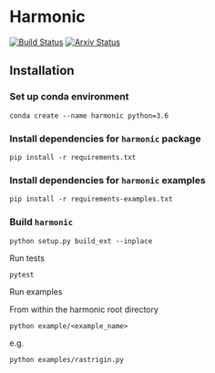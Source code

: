 # Harmonic


[![Build Status](https://travis-ci.com/astro-informatics/src_harmonic.svg?token=quDUMr3yVpQwGYxko5xh&branch=master)](https://travis-ci.com/astro-informatics/src_harmonic)
[![Arxiv Status ](http://img.shields.io/badge/arXiv-2004.07855-orange.svg?style=flat)](https://arxiv.org/abs/2004.07855)




## Installation

### Set up conda environment

```conda create --name harmonic python=3.6```

### Install dependencies for `harmonic` package

`pip install -r requirements.txt`


### Install dependencies for `harmonic` examples

`pip install -r requirements-examples.txt`

### Build `harmonic`

`python setup.py build_ext --inplace`

Run tests

`pytest`

Run examples

From within the harmonic root directory

`python example/<example_name>`

e.g.

`python examples/rastrigin.py`


